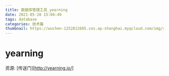 ```yaml
---
title: 数据库管理工具_yearning
date: 2021-05-28 15:04:49
tags: database
categories: 技术篇
thumbnail: https://wuchen-1252812685.cos.ap-shanghai.myqcloud.com/img/yearning/20210301141127.png
---
```


# yearning

资源:
[传送门][http://yearning.io/]
